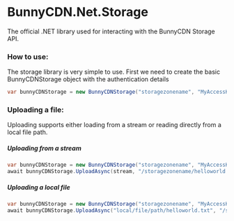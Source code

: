 # BunnyCDN.Net.Storage
The official .NET library used for interacting with the BunnyCDN Storage API.

### How to use:

The storage library is very simple to use. First we need to create the basic BunnyCDNStorage object with the authentication details
```c#
var bunnyCDNStorage = new BunnyCDNStorage("storagezonename", "MyAccessKey");
```

### Uploading a file:
Uploading supports either loading from a stream or reading directly from a local file path.

##### Uploading from a stream
```c#
var bunnyCDNStorage = new BunnyCDNStorage("storagezonename", "MyAccessKey");
await bunnyCDNStorage.UploadAsync(stream, "/storagezonename/helloworld.txt");
```

##### Uploading a local file
```c#
var bunnyCDNStorage = new BunnyCDNStorage("storagezonename", "MyAccessKey");
await bunnyCDNStorage.UploadAsync("local/file/path/helloworld.txt", "/storagezonename/helloworld.txt");
```
